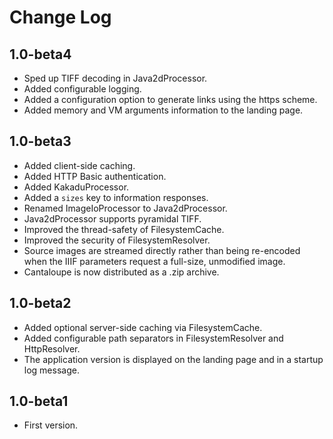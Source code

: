 # Change Log

## 1.0-beta4

* Sped up TIFF decoding in Java2dProcessor.
* Added configurable logging.
* Added a configuration option to generate links using the https scheme.
* Added memory and VM arguments information to the landing page.

## 1.0-beta3

* Added client-side caching.
* Added HTTP Basic authentication.
* Added KakaduProcessor.
* Added a `sizes` key to information responses.
* Renamed ImageIoProcessor to Java2dProcessor.
* Java2dProcessor supports pyramidal TIFF.
* Improved the thread-safety of FilesystemCache.
* Improved the security of FilesystemResolver.
* Source images are streamed directly rather than being re-encoded when the
  IIIF parameters request a full-size, unmodified image.
* Cantaloupe is now distributed as a .zip archive.

## 1.0-beta2

* Added optional server-side caching via FilesystemCache.
* Added configurable path separators in FilesystemResolver and HttpResolver.
* The application version is displayed on the landing page and in a startup log
  message.

## 1.0-beta1

* First version.
